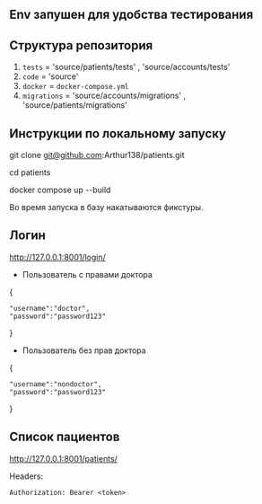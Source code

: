 
## Env запушен для удобства тестирования
## Структура репозитория
1. `tests` = 'source/patients/tests' , 'source/accounts/tests'
2. `code` = 'source'
3. `docker` = `docker-compose.yml`
4. `migrations` = 'source/accounts/migrations' , 'source/patients/migrations'

## Инструкции по локальному запуску
git clone git@github.com:Arthur138/patients.git

cd patients

docker compose up --build

Во время запуска в базу накатываются фикстуры.

## Логин

http://127.0.0.1:8001/login/

- Пользователь с правами доктора

{

    "username":"doctor",
    "password":"password123"

}

- Пользователь без прав доктора

{

    "username":"nondoctor",
    "password":"password123"

}



## Список пациентов

http://127.0.0.1:8001/patients/

Headers:
    
    Authorization: Bearer <token>

